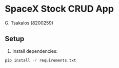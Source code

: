 # SpaceX Stock CRUD App
G. Tsakalos (8200259)

## Setup

1. Install dependencies:
```bash
pip install -r requirements.txt
